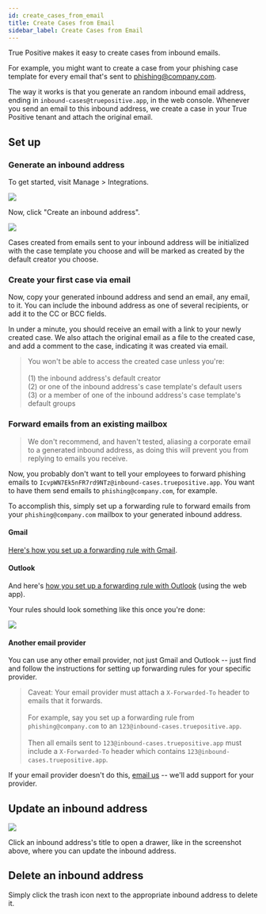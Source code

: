 ```yaml
---
id: create_cases_from_email
title: Create Cases from Email
sidebar_label: Create Cases from Email
---
```


True Positive makes it easy to create cases from inbound emails.

For example, you might want to create a case from your phishing case template for every email that's sent to phishing@company.com.

The way it works is that you generate an random inbound email address, ending in `inbound-cases@truepositive.app`, in the web console. Whenever you send an email to this inbound address, we create a case in your True Positive tenant and attach the original email.

## Set up

### Generate an inbound address

To get started, visit Manage > Integrations.

![](https://storage.googleapis.com/tp_landing_page_videos/integrations_page.png)

Now, click "Create an inbound address".

![](https://storage.googleapis.com/tp_landing_page_videos/create_an_inbound_address_drawer.png)

Cases created from emails sent to your inbound address will be initialized with the case template you choose
and will be marked as created by the default creator you choose.

### Create your first case via email

Now, copy your generated inbound address and send an email, any email, to it. You can include the inbound
address as one of several recipients, or add it to the CC or BCC fields.

In under a minute, you should receive an email with a link to your newly created case. We also attach the original
email as a file to the created case, and add a comment to the case, indicating it was created via email.

> You won't be able to access the created case unless you're:<br />  
> (1) the inbound address's default creator  
> (2) or one of the inbound address's case template's default users  
> (3) or a member of one of the inbound address's case template's default groups

### Forward emails from an existing mailbox

> We don't recommend, and haven't tested, aliasing a corporate email to a generated inbound
> address, as doing this will prevent you from replying to emails you receive.

Now, you probably don't want to tell your employees to forward phishing emails to `IcvpWN7Ek5nFR7rd9NTz@inbound-cases.truepositive.app`. You want to have them send emails to `phishing@company.com`,
for example.

To accomplish this, simply set up a forwarding rule to forward emails from your
`phishing@company.com` mailbox to your generated inbound address.

#### Gmail

[Here's how you set up a forwarding rule with Gmail](https://support.google.com/mail/answer/10957?hl=en).

#### Outlook

And here's [how you set up a forwarding rule with Outlook](https://support.office.com/en-us/article/use-rules-to-automatically-forward-messages-45aa9664-4911-4f96-9663-ece42816d746) (using the web app).

Your rules should look something like this once you're done:

![](https://storage.googleapis.com/tp_landing_page_videos/outlook_forwarding_rules.png)

#### Another email provider

You can use any other email provider, not just Gmail and Outlook -- just find and follow the
instructions for setting up forwarding rules for your specific provider.

> Caveat: Your email provider must attach a `X-Forwarded-To` header to emails that it forwards.<br /><br />
> For example, say you set up a forwarding rule from `phishing@company.com` to an `123@inbound-cases.truepositive.app`.<br /><br />
> Then all emails sent to `123@inbound-cases.truepositive.app` must include a `X-Forwarded-To` header which contains `123@inbound-cases.truepositive.app`.

If your email provider doesn't do this, [email us](mailto:hi@truepositive.app) -- we'll add support
for your provider.

## Update an inbound address

![](https://storage.googleapis.com/tp_landing_page_videos/update_inbound_address_drawer.png)

Click an inbound address's title to open a drawer, like in the screenshot above, where you can
update the inbound address.

## Delete an inbound address

Simply click the trash icon next to the appropriate inbound address to delete it.
